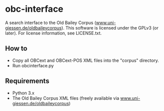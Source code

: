 # obc-interface
A search interface to the Old Bailey Corpus (www.uni-giessen.de/oldbaileycorpus). This software is licensed
under the GPLv3 (or later). For license information, see LICENSE.txt.

## How to ##
* Copy all OBCext and OBCext-POS XML files into the "corpus" directory.
* Run obcinterface.py

## Requirements ##
* Python 3.x
* The Old Bailey Corpus XML files (freely available via www.uni-giessen.de/oldbaileycorpus)

